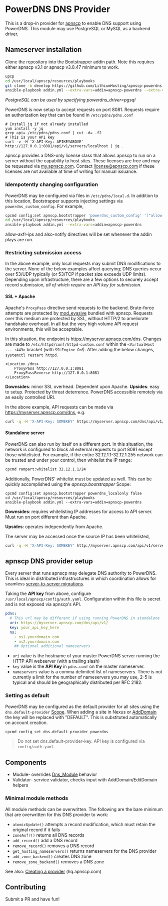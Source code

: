 # PowerDNS DNS Provider

This is a drop-in provider for [apnscp](https://apnscp.com) to enable DNS support using PowerDNS. This module may use PostgreSQL or MySQL as a backend driver.

## Nameserver installation

Clone the repository into the Bootstrapper addin path. Note this requires either apnscp v3.1 or apnscp v3.0.47 minimum to work.

```bash
upcp
cd /usr/local/apnscp/resources/playbooks
git clone -b develop https://github.com/LithiumHosting/apnscp-powerdns.git addins/apnscp-powerdns
ansible-playbook addin.yml --extra-vars=addin=apnscp-powerdns --extra-vars=powerdns_driver=mysql
```

*PostgreSQL can be used by specifying powerdns_driver=pgsql*

PowerDNS is now setup to accept requests on port 8081. Requests require an authorization key that can be found in `/etc/pdns/pdns.conf`

```
# Install jq if not already installed
yum install -y jq
grep api= /etc/pdns/pdns.conf | cut -d= -f2
# This is your API key
curl -v -H 'X-API-Key: APIKEYABOVE' http://127.0.0.1:8081/api/v1/servers/localhost | jq .
```

apnscp provides a DNS-only license class that allows apnscp to run on a server without the capability to host sites. These licenses are free and may be requested via [my.apnscp.com](https://my.apnscp.com). Contact license@apnscp.com if these licenses are not available at time of writing for manual issuance.

### Idempotently changing configuration

PowerDNS may be configured via files in `/etc/pdns/local.d`. In addition to this location, Bootstrapper supports injecting settings via `powerdns_custom_config`. For example,

```bash
cpcmd config:set apnscp.bootstrapper 'powerdns_custom_config' '["allow-axfr-ips":1.2.3.4,"also-notify":1.2.3.4]'
cd /usr/local/apnscp/resources/playbooks
ansible-playbook addin.yml --extra-vars=addin=apnscp-powerdns
```

allow-axfr-ips and also-notify directives will be set whenever the addin plays are run.

### Restricting submission access

In the above example, only local requests may submit DNS modifications to the server. None of the below examples affect querying; DNS queries occur over 53/UDP typically (or 53/TCP if packet size exceeds UDP limits). Depending upon infrastructure, there are a few options to securely accept record submission, *all of which require an API key for submission*.

#### SSL + Apache

Apache's `ProxyPass` directive send requests to the backend. Brute-force attempts are protected by [mod_evasive](https://github.com/apisnetworks/mod_evasive ) bundled with apnscp. Requests over this medium are protected by SSL, without HTTP/2 to ameliorate handshake overhead. In all but the very high volume API request environments, this will be acceptable.

In this situation, the endpoint is https://myserver.apnscp.com/dns. Changes are made to `/etc/httpd/conf/httpd-custom.conf` within the `<VirtualHost ... :443>` bracket (with `SSLEngine On`!). After adding the below changes, `systemctl restart httpd`.

```
<Location /dns>
	ProxyPass http://127.0.0.1:8081
	ProxyPassReverse http://127.0.0.1:8081
</Location>
```

**Downsides**: minor SSL overhead. Dependent upon Apache.
**Upsides**: easy to setup. Protected by threat deterrence. PowerDNS accessible remotely via an easily controlled URI.

In the above example, API requests can be made via https://myserver.apnscp.com/dns, e.g. 

```bash
curl -q -H 'X-API-Key: SOMEKEY' https://myserver.apnscp.com/dns/api/v1/servers/localhost 
```

#### Standalone server

PowerDNS can also run by itself on a different port. In this situation, the network is configured to block all external requests to port 8081 except those whitelisted. For example, if the entire 32.12.1.1-32.12.1.255 network can be trusted and under your control, then whitelist the IP range:

```bash
cpcmd rampart:whitelist 32.12.1.1/24
```

Additionally, PowerDNS' whitelist must be updated as well. This can be quickly accomplished using the *apnscp.bootstrapper* Scope:

```
cpcmd config:set apnscp.bootstrapper powerdns_localonly false
cd /usr/local/apnscp/resources/playbooks
ansible-playbook addin.yml --extra-vars=addin=apnscp-powerdns
```

**Downsides**: requires whitelisting IP addresses for access to API server. Must run on port different than Apache.

**Upsides**: operates independently from Apache.

The server may be accessed once the source IP has been whitelisted,

```bash
curl -q -H 'X-API-Key: SOMEKEY' http://myserver.apnscp.com/api/v1/servers/localhost 
```


## apnscp DNS provider setup

Every server that runs apnscp may delegate DNS authority to PowerDNS. This is ideal in distributed infrastructures in which coordination allows for seamless [server-to-server migrations](<https://hq.apnscp.com/account-migration-guide/> ).

Taking the **API key** from above, configure `/usr/local/apnscp/config/auth.yaml`. Configuration within this file is secret and is not exposed via apnscp's API.

```yaml
pdns:
  # This url may be different if using running PowerDNS in standalone
  uri: https://myserver.apnscp.com/dns/api/v1/ 
  key: your_api_key_here
  ns: 
    - ns1.yourdomain.com
    - ns2.yourdomain.com
    ## Optional additional nameservers
```
* `uri` value is the hostname of your master PowerDNS server running the HTTP API webserver (with a trailing slash)
* `key` value is the **API Key** in `pdns.conf` on the master nameserver. 
* `nameservers` value is a comma delimited list of nameservers.  There is not currently a limit for the number of nameservers you may use, 2-5 is typical and should be geographically distributed per RFC 2182.

### Setting as default

PowerDNS may be configured as the default provider for all sites using the `dns.default-provider` [Scope](https://gitlab.com/apisnetworks/apnscp/blob/master/docs/admin/Scopes.md). When adding a site in Nexus or [AddDomain](https://hq.apnscp.com/working-with-cli-helpers/#adddomain) the key will be replaced with "DEFAULT". This is substituted automatically on account creation.

```bash
cpcmd config_set dns.default-provider powerdns
```

> Do not set dns.default-provider-key. API key is configured via `config/auth.yaml`.

## Components

- Module- overrides [Dns_Module](https://github.com/apisnetworks/apnscp-modules/blob/master/modules/dns.php) behavior
- Validator- service validator, checks input with AddDomain/EditDomain helpers

### Minimal module methods

All module methods can be overwritten. The following are the bare minimum that are overwritten for this DNS provider to work:

- `atomicUpdate()` attempts a record modification, which must retain the original record if it fails
- `zoneAxfr()` returns all DNS records
- `add_record()` add a DNS record
- `remove_record()` removes a DNS record
- `get_hosting_nameservers()` returns nameservers for the DNS provider
- `add_zone_backend()` creates DNS zone
- `remove_zone_backend()` removes a DNS zone

See also: [Creating a provider](https://hq.apnscp.com/apnscp-pre-alpha-technical-release/#creatingaprovider) (hq.apnscp.com)

## Contributing

Submit a PR and have fun!

